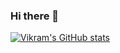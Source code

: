 ### Hi there 👋

[![Vikram's GitHub stats](https://github-readme-stats.vercel.app/api?username=vpsinghg&count_private=true&show_icons=true&include_all_commits=true)](https://github.com/anuraghazra/github-readme-stats)
<!--
**vpsinghg/vpsinghg** is a ✨ _special_ ✨ repository because its `README.md` (this file) appears on your GitHub profile.

Here are some ideas to get you started:

- 🔭 I’m currently working on ...
- 🌱 I’m currently learning ...
- 👯 I’m looking to collaborate on ...
- 🤔 I’m looking for help with ...
- 💬 Ask me about ...
- 📫 How to reach me: ...
- 😄 Pronouns: ...
- ⚡ Fun fact: ...
-->

